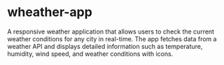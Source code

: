 # wheather-app
A responsive weather application that allows users to check the current weather conditions for any city in real-time. The app fetches data from a weather API and displays detailed information such as temperature, humidity, wind speed, and weather conditions with icons.
